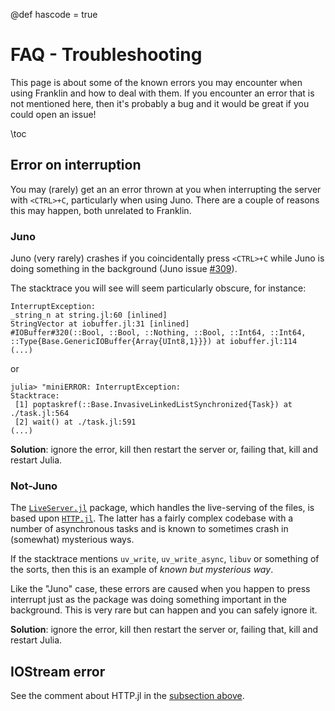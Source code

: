 @def hascode = true

# FAQ - Troubleshooting

This page is about some of the known errors you may encounter when using Franklin and how to deal with them.
If you encounter an error that is not mentioned here, then it's probably a bug and it would be great if you could open an issue!

\toc

## Error on interruption

You may (rarely) get an an error thrown at you when interrupting the server with `<CTRL>+C`, particularly when using Juno.
There are a couple of reasons this may happen, both unrelated to Franklin.

### Juno

Juno (very rarely) crashes if you coincidentally press `<CTRL>+C` while Juno is doing something in the background (Juno issue [#309](https://github.com/JunoLab/Juno.jl/issues/309)).

The stacktrace you will see will seem particularly obscure, for instance:

```
InterruptException:
_string_n at string.jl:60 [inlined]
StringVector at iobuffer.jl:31 [inlined]
#IOBuffer#320(::Bool, ::Bool, ::Nothing, ::Bool, ::Int64, ::Int64, ::Type{Base.GenericIOBuffer{Array{UInt8,1}}}) at iobuffer.jl:114
(...)
```

or

```
julia> "miniERROR: InterruptException:
Stacktrace:
 [1] poptaskref(::Base.InvasiveLinkedListSynchronized{Task}) at ./task.jl:564
 [2] wait() at ./task.jl:591
(...)
```

**Solution**: ignore the error, kill then restart the server or, failing that, kill and restart Julia.

### Not-Juno

The [`LiveServer.jl`](https://github.com/asprionj/LiveServer.jl) package, which handles the live-serving of the files, is based upon [`HTTP.jl`](https://github.com/asprionj/LiveServer.jl).
The latter has a fairly complex codebase with a number of asynchronous tasks and is known to sometimes crash in (somewhat) mysterious ways.

If the stacktrace mentions `uv_write`, `uv_write_async`, `libuv` or something of the sorts, then this is an example of _known but mysterious way_.

Like the "Juno" case, these errors are caused when you happen to press interrupt just as the package was doing something important in the background.
This is very rare but can happen and you can safely ignore it.

**Solution**: ignore the error, kill then restart the server or, failing that, kill and restart Julia.

## IOStream error

See the comment about HTTP.jl in the [subsection above](#Not-Juno-1).
